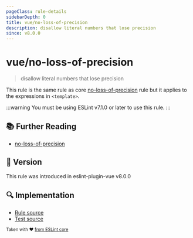 ```yaml
---
pageClass: rule-details
sidebarDepth: 0
title: vue/no-loss-of-precision
description: disallow literal numbers that lose precision
since: v8.0.0
---
```

# vue/no-loss-of-precision

> disallow literal numbers that lose precision

This rule is the same rule as core [no-loss-of-precision] rule but it applies to the expressions in `<template>`.

:::warning
You must be using ESLint v7.1.0 or later to use this rule.
:::

## :books: Further Reading

- [no-loss-of-precision]

[no-loss-of-precision]: https://eslint.org/docs/rules/no-loss-of-precision

## :rocket: Version

This rule was introduced in eslint-plugin-vue v8.0.0

## :mag: Implementation

- [Rule source](https://github.com/vuejs/eslint-plugin-vue/blob/master/lib/rules/no-loss-of-precision.js)
- [Test source](https://github.com/vuejs/eslint-plugin-vue/blob/master/tests/lib/rules/no-loss-of-precision.js)

<sup>Taken with ❤️ [from ESLint core](https://eslint.org/docs/rules/no-loss-of-precision)</sup>
